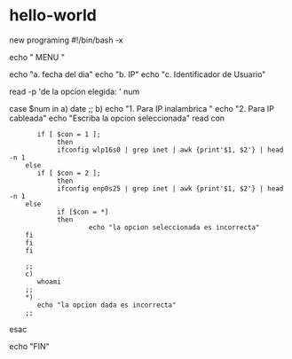 # hello-world
new programing
#!/bin/bash -x 

echo "  MENU    "


echo "a. fecha del dia"
echo "b. IP"
echo "c. Identificador de Usuario"

read -p 'de la opcion elegida:  ' num

case $num in
        a)
           date
        ;;
        b)
           echo "1. Para IP inalambrica "
           echo "2. Para IP cableada"
           echo "Escriba la opcion seleccionada"
           read con

           if [ $con = 1 ];
                then
                ifconfig wlp16s0 | grep inet | awk {print'$1, $2'} | head -n 1
        else
           if [ $con = 2 ];
                then
                ifconfig enp0s25 | grep inet | awk {print'$1, $2'} | head -n 1
        else
                if [$con = *]
                then
                        echo "la opcion seleccionada es incorrecta"
        fi
        fi
        fi

        ;;
        c)
           whoami
        ;;
        *)
           echo "la opcion dada es incorrecta"
        ;;
esac

echo "FIN"
